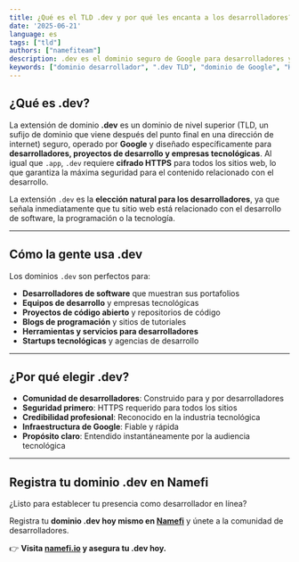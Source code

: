 ```yaml
---
title: ¿Qué es el TLD .dev y por qué les encanta a los desarrolladores?
date: '2025-06-21'
language: es
tags: ["tld"]
authors: ["namefiteam"]
description: .dev es el dominio seguro de Google para desarrolladores y proyectos de desarrollo. Descubre por qué es la mejor opción para programadores, empresas tecnológicas y equipos de desarrollo.
keywords: ["dominio desarrollador", ".dev TLD", "dominio de Google", "HTTPS", "dominio seguro", "desarrollo de software"]
---
```


## **¿Qué es .dev?**

La extensión de dominio **.dev** es un dominio de nivel superior (TLD, un sufijo de dominio que viene después del punto final en una dirección de internet) seguro, operado por **Google** y diseñado específicamente para **desarrolladores, proyectos de desarrollo y empresas tecnológicas**. Al igual que `.app`, `.dev` requiere **cifrado HTTPS** para todos los sitios web, lo que garantiza la máxima seguridad para el contenido relacionado con el desarrollo.

La extensión `.dev` es la **elección natural para los desarrolladores**, ya que señala inmediatamente que tu sitio web está relacionado con el desarrollo de software, la programación o la tecnología.

---

## **Cómo la gente usa .dev**

Los dominios `.dev` son perfectos para:

*   **Desarrolladores de software** que muestran sus portafolios
*   **Equipos de desarrollo** y empresas tecnológicas
*   **Proyectos de código abierto** y repositorios de código
*   **Blogs de programación** y sitios de tutoriales
*   **Herramientas y servicios para desarrolladores**
*   **Startups tecnológicas** y agencias de desarrollo

---

## **¿Por qué elegir .dev?**

*   **Comunidad de desarrolladores**: Construido para y por desarrolladores
*   **Seguridad primero**: HTTPS requerido para todos los sitios
*   **Credibilidad profesional**: Reconocido en la industria tecnológica
*   **Infraestructura de Google**: Fiable y rápida
*   **Propósito claro**: Entendido instantáneamente por la audiencia tecnológica

---

## **Registra tu dominio .dev en Namefi**

¿Listo para establecer tu presencia como desarrollador en línea?

Registra tu **dominio .dev hoy mismo en [Namefi](https://namefi.io)** y únete a la comunidad de desarrolladores.

👉 **Visita [namefi.io](https://namefi.io) y asegura tu .dev hoy.**